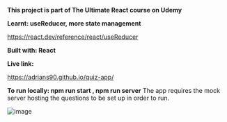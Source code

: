 **This project is part of The Ultimate React course on Udemy**

**Learnt: useReducer, more state management**

https://react.dev/reference/react/useReducer

**Built with: React**

**Live link:**

https://adrians90.github.io/quiz-app/

**To run locally: npm run start , npm run server** The app requires the mock server hosting the questions to be set up in order to run.



![image](https://github.com/adrians90/quiz-app/assets/128593202/ce0ad6d7-f85f-439b-9266-ff27da7247ab)
